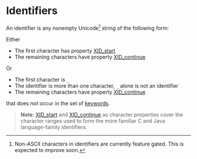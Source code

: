 # Identifiers

An identifier is any nonempty Unicode[^non_ascii_idents] string of the following form:

Either

   * The first character has property [XID_start]
   * The remaining characters have property [XID_continue]

Or

   * The first character is `_`
   * The identifier is more than one character, `_` alone is not an identifier
   * The remaining characters have property [XID_continue]

that does _not_ occur in the set of [keywords].

> **Note**: [XID_start] and [XID_continue] as character properties cover the
> character ranges used to form the more familiar C and Java language-family
> identifiers.


   
[XID_start]:  http://unicode.org/cldr/utility/list-unicodeset.jsp?a=%5B%3AXID_Start%3A%5D&abb=on&g=&i=
[XID_continue]: http://unicode.org/cldr/utility/list-unicodeset.jsp?a=%5B%3AXID_Continue%3A%5D&abb=on&g=&i=
[keywords]: ../grammar.html#keywords
[^non_ascii_idents]: Non-ASCII characters in identifiers are currently feature
  gated. This is expected to improve soon.
